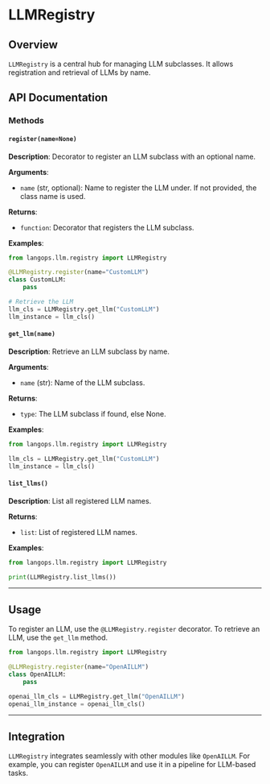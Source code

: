 # LLMRegistry

## Overview

`LLMRegistry` is a central hub for managing LLM subclasses. It allows registration and retrieval of LLMs by name.

## API Documentation

### Methods

#### `register(name=None)`

**Description**: Decorator to register an LLM subclass with an optional name.

**Arguments**:

- `name` (str, optional): Name to register the LLM under. If not provided, the class name is used.

**Returns**:

- `function`: Decorator that registers the LLM subclass.

**Examples**:

```python
from langops.llm.registry import LLMRegistry

@LLMRegistry.register(name="CustomLLM")
class CustomLLM:
    pass

# Retrieve the LLM
llm_cls = LLMRegistry.get_llm("CustomLLM")
llm_instance = llm_cls()
```

#### `get_llm(name)`

**Description**: Retrieve an LLM subclass by name.

**Arguments**:

- `name` (str): Name of the LLM subclass.

**Returns**:

- `type`: The LLM subclass if found, else None.

**Examples**:

```python
from langops.llm.registry import LLMRegistry

llm_cls = LLMRegistry.get_llm("CustomLLM")
llm_instance = llm_cls()
```

#### `list_llms()`

**Description**: List all registered LLM names.

**Returns**:

- `list`: List of registered LLM names.

**Examples**:

```python
from langops.llm.registry import LLMRegistry

print(LLMRegistry.list_llms())
```

---

## Usage

To register an LLM, use the `@LLMRegistry.register` decorator. To retrieve an LLM, use the `get_llm` method.

```python
from langops.llm.registry import LLMRegistry

@LLMRegistry.register(name="OpenAILLM")
class OpenAILLM:
    pass

openai_llm_cls = LLMRegistry.get_llm("OpenAILLM")
openai_llm_instance = openai_llm_cls()
```

---

## Integration

`LLMRegistry` integrates seamlessly with other modules like `OpenAILLM`. For example, you can register `OpenAILLM` and use it in a pipeline for LLM-based tasks.
